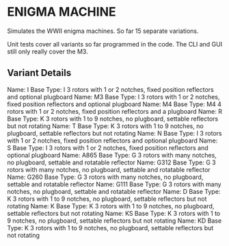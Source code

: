 
# ENIGMA MACHINE

Simulates the WWII enigma machines. So far 15 separate variations.

Unit tests cover all variants so far programmed in the code.  The CLI and GUI still only really cover the M3.


## Variant Details

Name: I 	Base Type: I	3 rotors with 1 or 2 notches, fixed position reflectors and optional plugboard
Name: M3 	Base Type: I	3 rotors with 1 or 2 notches, fixed position reflectors and optional plugboard
Name: M4 	Base Type: M4	4 rotors with 1 or 2 notches, fixed position reflectors and a plugboard
Name: R 	Base Type: K	3 rotors with 1 to 9 notches, no plugboard, settable reflectors but not rotating
Name: T 	Base Type: K	3 rotors with 1 to 9 notches, no plugboard, settable reflectors but not rotating
Name: N 	Base Type: I	3 rotors with 1 or 2 notches, fixed position reflectors and optional plugboard
Name: S 	Base Type: I	3 rotors with 1 or 2 notches, fixed position reflectors and optional plugboard
Name: A865 	Base Type: G	3 rotors with many notches, no plugboard, settable and rotatable reflector
Name: G312 	Base Type: G	3 rotors with many notches, no plugboard, settable and rotatable reflector
Name: G260 	Base Type: G	3 rotors with many notches, no plugboard, settable and rotatable reflector
Name: G111 	Base Type: G	3 rotors with many notches, no plugboard, settable and rotatable reflector
Name: D 	Base Type: K	3 rotors with 1 to 9 notches, no plugboard, settable reflectors but not rotating
Name: K 	Base Type: K	3 rotors with 1 to 9 notches, no plugboard, settable reflectors but not rotating
Name: KS 	Base Type: K	3 rotors with 1 to 9 notches, no plugboard, settable reflectors but not rotating
Name: KD 	Base Type: K	3 rotors with 1 to 9 notches, no plugboard, settable reflectors but not rotating